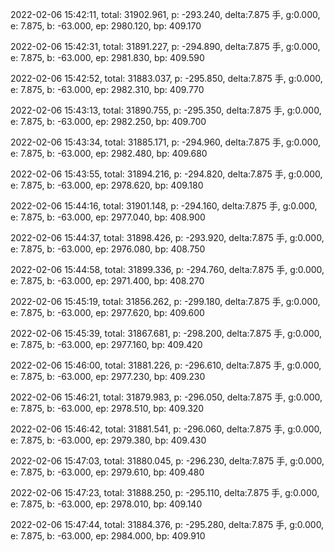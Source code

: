 2022-02-06 15:42:11, total: 31902.961, p: -293.240, delta:7.875 手, g:0.000, e: 7.875, b: -63.000, ep: 2980.120, bp: 409.170

2022-02-06 15:42:31, total: 31891.227, p: -294.890, delta:7.875 手, g:0.000, e: 7.875, b: -63.000, ep: 2981.830, bp: 409.590

2022-02-06 15:42:52, total: 31883.037, p: -295.850, delta:7.875 手, g:0.000, e: 7.875, b: -63.000, ep: 2982.310, bp: 409.770

2022-02-06 15:43:13, total: 31890.755, p: -295.350, delta:7.875 手, g:0.000, e: 7.875, b: -63.000, ep: 2982.250, bp: 409.700

2022-02-06 15:43:34, total: 31885.171, p: -294.960, delta:7.875 手, g:0.000, e: 7.875, b: -63.000, ep: 2982.480, bp: 409.680

2022-02-06 15:43:55, total: 31894.216, p: -294.820, delta:7.875 手, g:0.000, e: 7.875, b: -63.000, ep: 2978.620, bp: 409.180

2022-02-06 15:44:16, total: 31901.148, p: -294.160, delta:7.875 手, g:0.000, e: 7.875, b: -63.000, ep: 2977.040, bp: 408.900

2022-02-06 15:44:37, total: 31898.426, p: -293.920, delta:7.875 手, g:0.000, e: 7.875, b: -63.000, ep: 2976.080, bp: 408.750

2022-02-06 15:44:58, total: 31899.336, p: -294.760, delta:7.875 手, g:0.000, e: 7.875, b: -63.000, ep: 2971.400, bp: 408.270

2022-02-06 15:45:19, total: 31856.262, p: -299.180, delta:7.875 手, g:0.000, e: 7.875, b: -63.000, ep: 2977.620, bp: 409.600

2022-02-06 15:45:39, total: 31867.681, p: -298.200, delta:7.875 手, g:0.000, e: 7.875, b: -63.000, ep: 2977.160, bp: 409.420

2022-02-06 15:46:00, total: 31881.226, p: -296.610, delta:7.875 手, g:0.000, e: 7.875, b: -63.000, ep: 2977.230, bp: 409.230

2022-02-06 15:46:21, total: 31879.983, p: -296.050, delta:7.875 手, g:0.000, e: 7.875, b: -63.000, ep: 2978.510, bp: 409.320

2022-02-06 15:46:42, total: 31881.541, p: -296.060, delta:7.875 手, g:0.000, e: 7.875, b: -63.000, ep: 2979.380, bp: 409.430

2022-02-06 15:47:03, total: 31880.045, p: -296.230, delta:7.875 手, g:0.000, e: 7.875, b: -63.000, ep: 2979.610, bp: 409.480

2022-02-06 15:47:23, total: 31888.250, p: -295.110, delta:7.875 手, g:0.000, e: 7.875, b: -63.000, ep: 2978.010, bp: 409.140

2022-02-06 15:47:44, total: 31884.376, p: -295.280, delta:7.875 手, g:0.000, e: 7.875, b: -63.000, ep: 2984.000, bp: 409.910